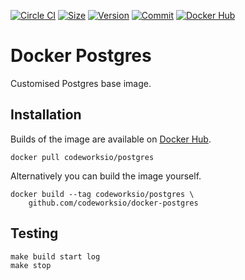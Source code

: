 [![Circle CI](https://circleci.com/gh/codeworksio/docker-postgres.svg?style=shield "CircleCI")](https://circleci.com/gh/codeworksio/docker-postgres)&nbsp;[![Size](https://images.microbadger.com/badges/image/codeworksio/postgres.svg)](http://microbadger.com/images/codeworksio/postgres)&nbsp;[![Version](https://images.microbadger.com/badges/version/codeworksio/postgres.svg)](http://microbadger.com/images/codeworksio/postgres)&nbsp;[![Commit](https://images.microbadger.com/badges/commit/codeworksio/postgres.svg)](http://microbadger.com/images/codeworksio/postgres)&nbsp;[![Docker Hub](https://img.shields.io/docker/pulls/codeworksio/postgres.svg)](https://hub.docker.com/r/codeworksio/postgres/)

Docker Postgres
===============

Customised Postgres base image.

Installation
------------

Builds of the image are available on [Docker Hub](https://hub.docker.com/r/codeworksio/postgres/).

    docker pull codeworksio/postgres

Alternatively you can build the image yourself.

    docker build --tag codeworksio/postgres \
        github.com/codeworksio/docker-postgres

Testing
-------

    make build start log
    make stop
